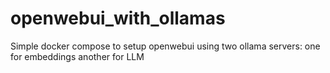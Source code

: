# openwebui_with_ollamas
Simple docker compose to setup openwebui using two ollama servers: one for embeddings another for LLM
